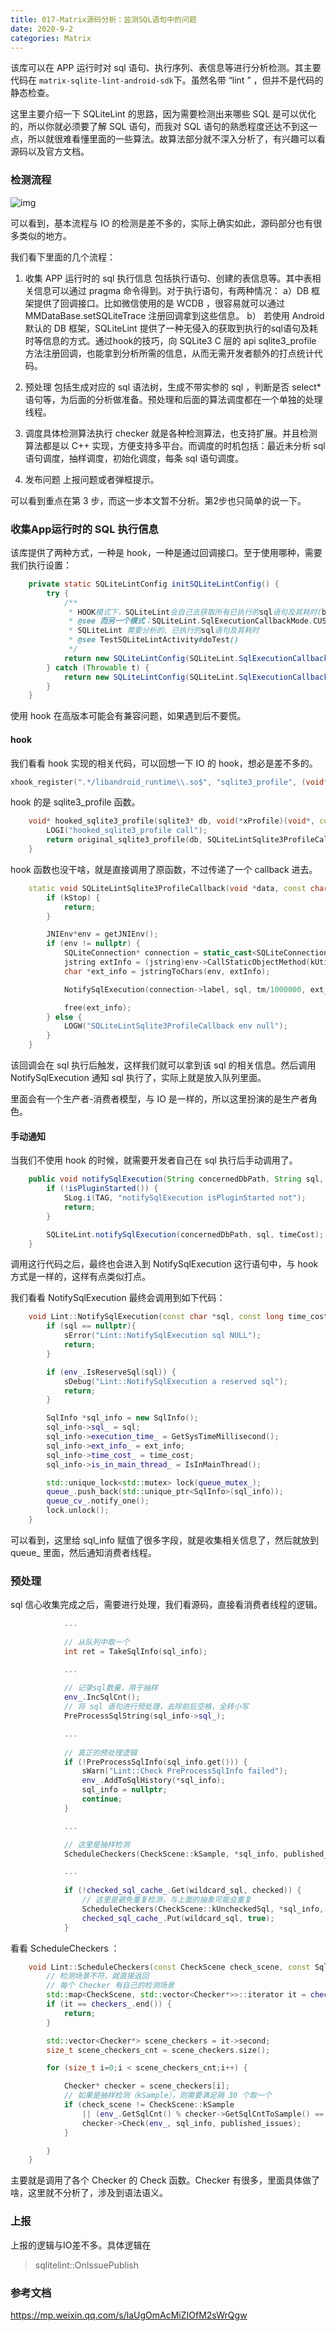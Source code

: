 ```yaml
---
title: 017-Matrix源码分析：监测SQL语句中的问题
date: 2020-9-2
categories: Matrix
---
```


该库可以在 APP 运行时对 sql 语句、执行序列、表信息等进行分析检测。其主要代码在 `matrix-sqlite-lint-android-sdk`下。虽然名带 “lint ” ，但并不是代码的静态检查。

这里主要介绍一下 SQLiteLint 的思路，因为需要检测出来哪些 SQL 是可以优化的，所以你就必须要了解 SQL 语句，而我对 SQL 语句的熟悉程度还达不到这一点，所以就很难看懂里面的一些算法。故算法部分就不深入分析了，有兴趣可以看源码以及官方文档。



### 检测流程

![img](https://mmbiz.qpic.cn/mmbiz_png/csvJ6rH9McsI9ibGiaIgT8sOFicBw5GHjWelfLAyI2F8NrWKo3Hp3tpAcMvSzONH3s4SNVxgiaUvNxJmob1H2gTiaWQ/640?wx_fmt=png&tp=webp&wxfrom=5&wx_lazy=1&wx_co=1)

可以看到，基本流程与 IO 的检测是差不多的，实际上确实如此，源码部分也有很多类似的地方。

我们看下里面的几个流程：

1. 收集 APP 运行时的 sql 执行信息
     包括执行语句、创建的表信息等。其中表相关信息可以通过 pragma 命令得到。对于执行语句，有两种情况：
     a）DB 框架提供了回调接口。比如微信使用的是 WCDB ，很容易就可以通过MMDataBase.setSQLiteTrace 注册回调拿到这些信息。
     b） 若使用 Android 默认的 DB 框架，SQLiteLint 提供了一种无侵入的获取到执行的sql语句及耗时等信息的方式。通过hook的技巧，向 SQLite3 C 层的  api sqlite3_profile 方法注册回调，也能拿到分析所需的信息，从而无需开发者额外的打点统计代码。

2. 预处理
   包括生成对应的 sql 语法树，生成不带实参的 sql ，判断是否 select* 语句等，为后面的分析做准备。预处理和后面的算法调度都在一个单独的处理线程。

3. 调度具体检测算法执行
   checker 就是各种检测算法，也支持扩展。并且检测算法都是以 C++ 实现，方便支持多平台。而调度的时机包括：最近未分析 sql 语句调度，抽样调度，初始化调度，每条 sql 语句调度。

4. 发布问题
   上报问题或者弹框提示。

可以看到重点在第 3 步，而这一步本文暂不分析。第2步也只简单的说一下。

### 收集App运行时的 SQL 执行信息

该库提供了两种方式，一种是 hook，一种是通过回调接口。至于使用哪种，需要我们执行设置：

```java
    private static SQLiteLintConfig initSQLiteLintConfig() {
        try {
            /**
             * HOOK模式下，SQLiteLint会自己去获取所有已执行的sql语句及其耗时(by hooking sqlite3_profile)
             * @see 而另一个模式：SQLiteLint.SqlExecutionCallbackMode.CUSTOM_NOTIFY , 则需要调用 {@link SQLiteLint#notifySqlExecution(String, String, int)}来通知
             * SQLiteLint 需要分析的、已执行的sql语句及其耗时
             * @see TestSQLiteLintActivity#doTest()
             */
            return new SQLiteLintConfig(SQLiteLint.SqlExecutionCallbackMode.HOOK);
        } catch (Throwable t) {
            return new SQLiteLintConfig(SQLiteLint.SqlExecutionCallbackMode.HOOK);
        }
    }
```

使用 hook 在高版本可能会有兼容问题，如果遇到后不要慌。

#### hook

我们看看 hook 实现的相关代码，可以回想一下 IO 的 hook，想必是差不多的。

```c++
xhook_register(".*/libandroid_runtime\\.so$", "sqlite3_profile", (void*)hooked_sqlite3_profile, (void**)&original_sqlite3_profile);
```

hook 的是 sqlite3_profile 函数。

```c++
    void* hooked_sqlite3_profile(sqlite3* db, void(*xProfile)(void*, const char*, sqlite_uint64), void* p) {
        LOGI("hooked_sqlite3_profile call");
        return original_sqlite3_profile(db, SQLiteLintSqlite3ProfileCallback, p);
    }
```

hook 函数也没干啥，就是直接调用了原函数，不过传递了一个 callback 进去。

```c++
    static void SQLiteLintSqlite3ProfileCallback(void *data, const char *sql, sqlite_uint64 tm) {
        if (kStop) {
            return;
        }

        JNIEnv*env = getJNIEnv();
        if (env != nullptr) {
            SQLiteConnection* connection = static_cast<SQLiteConnection*>(data);
            jstring extInfo = (jstring)env->CallStaticObjectMethod(kUtilClass, kMethodIDGetThrowableStack);
            char *ext_info = jstringToChars(env, extInfo);

            NotifySqlExecution(connection->label, sql, tm/1000000, ext_info);

            free(ext_info);
        } else {
            LOGW("SQLiteLintSqlite3ProfileCallback env null");
        }
    }
```

该回调会在 sql 执行后触发，这样我们就可以拿到该 sql 的相关信息。然后调用 NotifySqlExecution 通知 sql 执行了，实际上就是放入队列里面。

里面会有一个生产者-消费者模型，与 IO 是一样的，所以这里扮演的是生产者角色。

#### 手动通知

当我们不使用 hook 的时候，就需要开发者自己在 sql 执行后手动调用了。

```java
    public void notifySqlExecution(String concernedDbPath, String sql, int timeCost) {
        if (!isPluginStarted()) {
            SLog.i(TAG, "notifySqlExecution isPluginStarted not");
            return;
        }

        SQLiteLint.notifySqlExecution(concernedDbPath, sql, timeCost);
    }
```

调用这行代码之后，最终也会进入到 NotifySqlExecution 这行语句中，与 hook 方式是一样的，这样有点类似打点。

我们看看 NotifySqlExecution 最终会调用到如下代码：

```c++
    void Lint::NotifySqlExecution(const char *sql, const long time_cost, const char* ext_info) {
        if (sql == nullptr){
            sError("Lint::NotifySqlExecution sql NULL");
            return;
        }

        if (env_.IsReserveSql(sql)) {
            sDebug("Lint::NotifySqlExecution a reserved sql");
            return;
        }

        SqlInfo *sql_info = new SqlInfo();
        sql_info->sql_ = sql;
		sql_info->execution_time_ = GetSysTimeMillisecond();
        sql_info->ext_info_ = ext_info;
        sql_info->time_cost_ = time_cost;
        sql_info->is_in_main_thread_ = IsInMainThread();

        std::unique_lock<std::mutex> lock(queue_mutex_);
        queue_.push_back(std::unique_ptr<SqlInfo>(sql_info));
        queue_cv_.notify_one();
        lock.unlock();
    }
```

可以看到，这里给 sql_info 赋值了很多字段，就是收集相关信息了，然后就放到 queue_ 里面，然后通知消费者线程。

### 预处理

sql 信心收集完成之后，需要进行处理，我们看源码，直接看消费者线程的逻辑。

```c++
            ...
                
			// 从队列中取一个
            int ret = TakeSqlInfo(sql_info);

			...
                
            // 记录sql数量，用于抽样
            env_.IncSqlCnt();
            // 将 sql 语句进行预处理，去除前后空格，全转小写
            PreProcessSqlString(sql_info->sql_);

			...
                
            // 真正的预处理逻辑
            if (!PreProcessSqlInfo(sql_info.get())) {
                sWarn("Lint::Check PreProcessSqlInfo failed");
                env_.AddToSqlHistory(*sql_info);
                sql_info = nullptr;
                continue;
            }

			...

            // 这里是抽样检测
            ScheduleCheckers(CheckScene::kSample, *sql_info, published_issues);

			...
			
            if (!checked_sql_cache_.Get(wildcard_sql, checked)) {
                // 这里是避免重复检测，与上面的抽象可能会重复
                ScheduleCheckers(CheckScene::kUncheckedSql, *sql_info, published_issues);
                checked_sql_cache_.Put(wildcard_sql, true);
            } 
```

看看 ScheduleCheckers ：

```c++
    void Lint::ScheduleCheckers(const CheckScene check_scene, const SqlInfo& sql_info, std::vector<Issue> *published_issues) {
        // 检测场景不符，就直接返回
        // 每个 Checker 有自己的检测场景
        std::map<CheckScene, std::vector<Checker*>>::iterator it = checkers_.find(check_scene);
        if (it == checkers_.end()) {
            return;
        }

        std::vector<Checker*> scene_checkers = it->second;
        size_t scene_checkers_cnt = scene_checkers.size();

        for (size_t i=0;i < scene_checkers_cnt;i++) {

            Checker* checker = scene_checkers[i];
            // 如果是抽样检测（kSample），则需要满足隔 30 个取一个
            if (check_scene != CheckScene::kSample
                || (env_.GetSqlCnt() % checker->GetSqlCntToSample() == 0)) {
                checker->Check(env_, sql_info, published_issues);
            }

        }
    }
```

主要就是调用了各个 Checker 的 Check 函数。Checker 有很多，里面具体做了啥，这里就不分析了，涉及到语法语义。

### 上报

上报的逻辑与IO差不多。具体逻辑在

> sqlitelint::OnIssuePublish



### 参考文档

https://mp.weixin.qq.com/s/laUgOmAcMiZIOfM2sWrQgw

